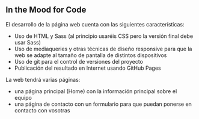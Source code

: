 
## In the Mood for Code

El desarrollo de la página web cuenta con las siguientes características:

- Uso de HTML y Sass (al principio usaréis CSS pero la versión final debe usar Sass)
- Uso de mediaqueries y otras técnicas de diseño responsive para que la web se adapte al tamaño de pantalla de distintos dispositivos
- Uso de git para el control de versiones del proyecto
- Publicación del resultado en Internet usando GitHub Pages

La web tendrá varias páginas:

- una página principal (Home) con la información principal sobre el equipo
- una página de contacto con un formulario para que puedan ponerse en contacto con vosotras
